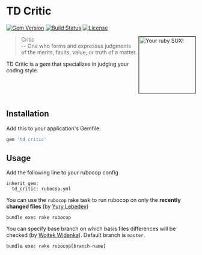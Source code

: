 # TD Critic

[![Gem Version](https://badge.fury.io/rb/td_critic.svg)](https://rubygems.org/gems/td_critic)
[![Build Status](https://secure.travis-ci.org/td-berlin/td_critic.svg?branch=master)](https://travis-ci.org/td-berlin/td_critic)
[![License](https://img.shields.io/github/license/td-berlin/td_critic.svg)](http://opensource.org/licenses/MIT)

<img src="https://cloud.githubusercontent.com/assets/300693/10975524/18686db6-83f0-11e5-82e7-34b1d64f6870.jpeg" alt="Your ruby SUX!" title="SHAME" align="right" border="1" width="150"/>

> Critic <br/>
> -- One who forms and expresses judgments of the merits, faults, value, or truth of a matter.

TD Critic is a gem that specializes in judging your coding style.

<br/><br/><br/>

## Installation

Add this to your application's Gemfile:

```ruby
gem 'td_critic'
```

## Usage

Add the following line to your rubocop config

```
inherit_gem:
  td_critic: rubocop.yml
```

You can use the `rubocop` rake task to run rubocop on only the **recently changed files** (by [Yury Lebedev](https://github.com/lebedev-yury))

```
bundle exec rake rubocop
```

You can specify base branch on which basis files differences will be checked (by [Wojtek Widenka](https://github.com/wojw5)). Default branch is `master`.

```
bundle exec rake rubocop[branch-name]
```

